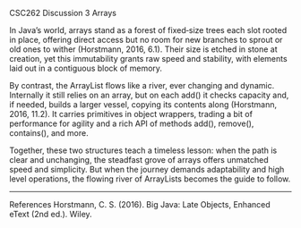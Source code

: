 CSC262 Discussion 3 Arrays

In Java’s world, arrays stand as a forest of fixed‐size trees each slot rooted in place, offering direct access but no room for new branches to sprout or old ones to wither (Horstmann, 2016, 6.1). Their size is etched in stone at creation, yet this immutability grants raw speed and stability, with elements laid out in a contiguous block of memory.

By contrast, the ArrayList flows like a river, ever changing and dynamic. Internally it still relies on an array, but on each add() it checks capacity and, if needed, builds a larger vessel, copying its contents along (Horstmann, 2016, 11.2). It carries primitives in object wrappers, trading a bit of performance for agility and a rich API of methods add(), remove(), contains(), and more.

Together, these two structures teach a timeless lesson: when the path is clear and unchanging, the steadfast grove of arrays offers unmatched speed and simplicity. But when the journey demands adaptability and high level operations, the flowing river of ArrayLists becomes the guide to follow.
________________________________________
References
Horstmann, C. S. (2016). Big Java: Late Objects, Enhanced eText (2nd ed.). Wiley.

